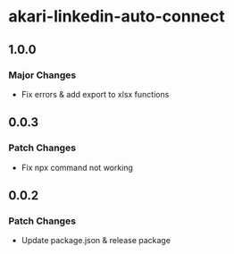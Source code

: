 # akari-linkedin-auto-connect

## 1.0.0

### Major Changes

-   Fix errors & add export to xlsx functions

## 0.0.3

### Patch Changes

-   Fix npx command not working

## 0.0.2

### Patch Changes

-   Update package.json & release package
